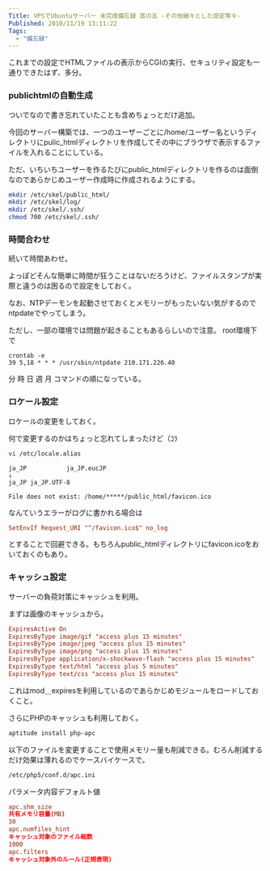 ```yaml
---
Title: VPSでUbuntuサーバー 未完成備忘録 其の五 -その他細々とした設定等々-
Published: 2010/11/19 13:11:22
Tags:
  - "備忘録"
---
```

これまでの設定でHTMLファイルの表示からCGIの実行、セキュリティ設定も一通りできたはず、多分。

### publichtmlの自動生成  
ついでなので書き忘れていたことも含めちょっとだけ追加。

今回のサーバー構築では、一つのユーザーごとに/home/ユーザー名というディレクトリにpulic_htmlディレクトリを作成してその中にブラウザで表示するファイルを入れることにしている。

ただ、いちいちユーザーを作るたびにpublic_htmlディレクトリを作るのは面倒なのであらかじめユーザー作成時に作成されるようにする。

```sh
mkdir /etc/skel/public_html/
mkdir /etc/skel/log/
mkdir /etc/skel/.ssh/
chmod 700 /etc/skel/.ssh/
```

### 時間合わせ
続いて時間あわせ。

よっぽどそんな簡単に時間が狂うことはないだろうけど、ファイルスタンプが実際と違うのは困るので設定をしておく。

なお、NTPデーモンを起動させておくとメモリーがもったいない気がするのでntpdateでやってしまう。

ただし、一部の環境では問題が起きることもあるらしいので注意。
root環境下で

```cron
crontab -e
39 5,18 * * * /usr/sbin/ntpdate 210.171.226.40
```

分 時 日 週 月 コマンドの順になっている。

### ロケール設定
ロケールの変更をしておく。

何で変更するのかはちょっと忘れてしまったけど（ｺﾗ

```sh
vi /etc/locale.alias
```

```
ja_JP           ja_JP.eucJP
↓
ja_JP ja_JP.UTF-8
```

`File does not exist: /home/*****/public_html/favicon.ico`

なんていうエラーがログに書かれる場合は
```conf
SetEnvIf Request_URI "^/favicon.ico$" no_log
```

とすることで回避できる。もちろんpublic_htmlディレクトリにfavicon.icoをおいておくのもあり。

### キャッシュ設定
サーバーの負荷対策にキャッシュを利用。

まずは画像のキャッシュから。
```conf
ExpiresActive On
ExpiresByType image/gif "access plus 15 minutes"
ExpiresByType image/jpeg "access plus 15 minutes"
ExpiresByType image/png "access plus 15 minutes"
ExpiresByType application/x-shockwave-flash "access plus 15 minutes"
ExpiresByType text/html "access plus 5 minutes"
ExpiresByType text/css "access plus 15 minutes"
```

これはmod＿expiresを利用しているのであらかじめモジュールをロードしておくこと。

さらにPHPのキャッシュも利用しておく。
```sh
aptitude install php-apc
```

以下のファイルを変更することで使用メモリー量も削減できる。むろん削減するだけ効果は薄れるのでケースバイケースで。

```sh
/etc/php5/conf.d/apc.ini
```

パラメータ内容デフォルト値
```conf
apc.shm_size
共有メモリ容量(MB)
30
apc.numfiles_hint
キャッシュ対象のファイル総数
1000
apc.filters
キャッシュ対象外のルール(正規表現)
```